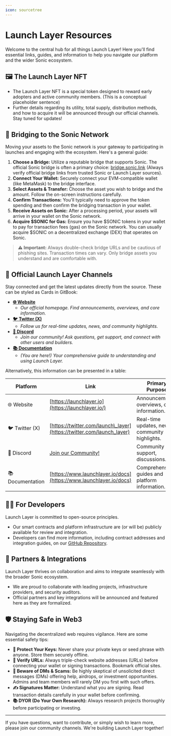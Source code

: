 ```yaml
---
icon: sourcetree
---
```


# Launch Layer Resources

Welcome to the central hub for all things Launch Layer! Here you'll find essential links, guides, and information to help you navigate our platform and the wider Sonic ecosystem.

## 🖼️ The Launch Layer NFT

* The Launch Layer NFT is a special token designed to reward early adopters and active community members. (This is a conceptual placeholder sentence)
* Further details regarding its utility, total supply, distribution methods, and how to acquire it will be announced through our official channels. Stay tuned for updates!

## 🌉 Bridging to the Sonic Network

Moving your assets to the Sonic network is your gateway to participating in launches and engaging with the ecosystem. Here's a general guide:

1. **Choose a Bridge:** Utilize a reputable bridge that supports Sonic. The official Sonic bridge is often a primary choice: [bridge.sonic.link](https://bridge.sonic.link/) (Always verify official bridge links from trusted Sonic or Launch Layer sources).
2. **Connect Your Wallet:** Securely connect your EVM-compatible wallet (like MetaMask) to the bridge interface.
3. **Select Assets & Transfer:** Choose the asset you wish to bridge and the amount. Follow the on-screen instructions carefully.
4. **Confirm Transactions:** You'll typically need to approve the token spending and then confirm the bridging transaction in your wallet.
5. **Receive Assets on Sonic:** After a processing period, your assets will arrive in your wallet on the Sonic network.
6. **Acquire $SONIC for Gas:** Ensure you have $SONIC tokens in your wallet to pay for transaction fees (gas) on the Sonic network. You can usually acquire $SONIC on a decentralized exchange (DEX) that operates on Sonic.

> **⚠️ Important:** Always double-check bridge URLs and be cautious of phishing sites. Transaction times can vary. Only bridge assets you understand and are comfortable with.

## 🔗 Official Launch Layer Channels

Stay connected and get the latest updates directly from the source. These can be styled as Cards in GitBook:

* [**🌐 Website**](https://launchlayer.io/)
  * _Our official homepage. Find announcements, overviews, and core information._
* [**🐦 Twitter (X)**](https://twitter.com/launch_layer)
  * _Follow us for real-time updates, news, and community highlights._
* [**💬 Discord**](YOUR_DISCORD_LINK_HERE/)
  * _Join our community! Ask questions, get support, and connect with other users and builders._
* [**📚 Documentation**](https://www.launchlayer.io/docs)
  * _(You are here!) Your comprehensive guide to understanding and using Launch Layer._

Alternatively, this information can be presented in a table:

| Platform         | Link                                                                  | Primary Purpose                                |
| ---------------- | --------------------------------------------------------------------- | ---------------------------------------------- |
| 🌐 Website       | [https://launchlayer.io](https://launchlayer.io/)                     | Announcements, overviews, core information.    |
| 🐦 Twitter (X)   | [https://twitter.com/launch\_layer](https://twitter.com/launch_layer) | Real-time updates, news, community highlights. |
| 💬 Discord       | [Join our Community!](YOUR_DISCORD_LINK_HERE/)                        | Community hub, support, discussions.           |
| 📚 Documentation | [https://www.launchlayer.io/docs](https://www.launchlayer.io/docs)    | Comprehensive guides and platform information. |

## 🧑‍💻 For Developers

Launch Layer is committed to open-source principles.

* Our smart contracts and platform infrastructure are (or will be) publicly available for review and integration.
* Developers can find more information, including contract addresses and integration guides, on our [GitHub Repository](YOUR_GITHUB_LINK_HERE/).

## 🤝 Partners & Integrations

Launch Layer thrives on collaboration and aims to integrate seamlessly with the broader Sonic ecosystem.

* We are proud to collaborate with leading projects, infrastructure providers, and security auditors.
* Official partners and key integrations will be announced and featured here as they are formalized.

## 🛡️ Staying Safe in Web3

Navigating the decentralized web requires vigilance. Here are some essential safety tips:

* **🔑 Protect Your Keys:** Never share your private keys or seed phrase with anyone. Store them securely offline.
* **🔗 Verify URLs:** Always triple-check website addresses (URLs) before connecting your wallet or signing transactions. Bookmark official sites.
* **🚫 Beware of DMs & Scams:** Be highly skeptical of unsolicited direct messages (DMs) offering help, airdrops, or investment opportunities. Admins and team members will rarely DM you first with such offers.
* **✍️ Signatures Matter:** Understand what you are signing. Read transaction details carefully in your wallet before confirming.
* **📚 DYOR (Do Your Own Research):** Always research projects thoroughly before participating or investing.

***

If you have questions, want to contribute, or simply wish to learn more, please join our community channels. We're building Launch Layer together!
